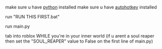 make sure u have [python](https://www.python.org/downloads/) installed
make sure u have [autohotkey](https://www.autohotkey.com/download/) installed

run "RUN THIS FIRST.bat"

run main.py

tab into roblox WHILE you're in your inner world (if u arent a soul reaper then set the "SOUL_REAPER" value to False on the first line of main.py)